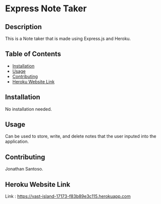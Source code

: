 # Express Note Taker

## Description
This is a Note taker that is made using Express.js and Heroku.

## Table of Contents
- [Installation](#installation)
- [Usage](#usage)
- [Contributing](#contributing)
- [Heroku Website Link](#Heroku-Website-Link)

## Installation
No installation needed.

## Usage
Can be used to store, write, and delete notes that the user inputed into the application.

## Contributing
Jonathan Santoso.

## Heroku Website Link
Link : https://vast-island-17173-f83b89e3c115.herokuapp.com


